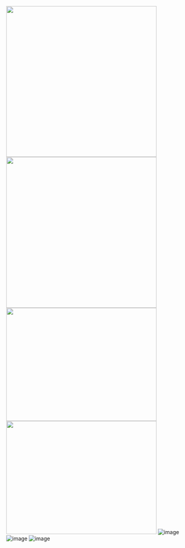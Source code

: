<img src="https://img1.picmix.com/output/pic/normal/1/0/9/7/12397901_41626.gif" width="400" height="400"> <img src="https://img1.picmix.com/output/pic/normal/2/6/5/2/12152562_67f21.gif" width="400" height="400">
<img src="https://files.catbox.moe/gts5hj.png" width="400" height="300"><img src="https://files.catbox.moe/mtqbw2.jpg" width="400" height="300">
![image](https://files.catbox.moe/s4ae74.jpg)
![image](https://files.catbox.moe/862zzi.jpeg)
![image](https://files.catbox.moe/kl699g.jpg)
